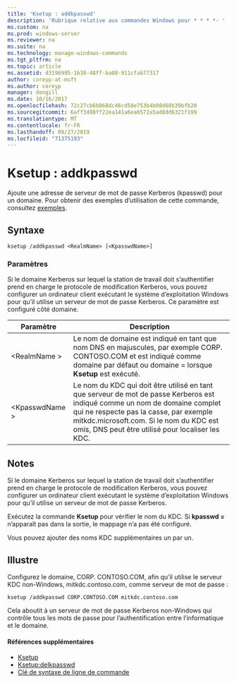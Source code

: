 ```yaml
---
title: 'Ksetup : addkpasswd'
description: 'Rubrique relative aux commandes Windows pour * * * *- '
ms.custom: na
ms.prod: windows-server
ms.reviewer: na
ms.suite: na
ms.technology: manage-windows-commands
ms.tgt_pltfrm: na
ms.topic: article
ms.assetid: d3196995-1b38-48ff-ba08-911cfab77317
author: coreyp-at-msft
ms.author: coreyp
manager: dongill
ms.date: 10/16/2017
ms.openlocfilehash: 72c27cb6b068dc46cd58e753b4b08d68b39bfb20
ms.sourcegitcommit: 6aff3d88ff22ea141a6ea6572a5ad8dd6321f199
ms.translationtype: MT
ms.contentlocale: fr-FR
ms.lasthandoff: 09/27/2019
ms.locfileid: "71375193"
---
```

# <a name="ksetupaddkpasswd"></a>Ksetup : addkpasswd



Ajoute une adresse de serveur de mot de passe Kerberos (kpasswd) pour un domaine. Pour obtenir des exemples d’utilisation de cette commande, consultez [exemples](#BKMK_Examples).

## <a name="syntax"></a>Syntaxe

```
ksetup /addkpasswd <RealmName> [<KpasswdName>]
```

### <a name="parameters"></a>Paramètres

Si le domaine Kerberos sur lequel la station de travail doit s’authentifier prend en charge le protocole de modification Kerberos, vous pouvez configurer un ordinateur client exécutant le système d’exploitation Windows pour qu’il utilise un serveur de mot de passe Kerberos. Ce paramètre est configuré côté domaine.

|Paramètre|Description|
|---------|-----------|
|\<RealmName >|Le nom de domaine est indiqué en tant que nom DNS en majuscules, par exemple CORP. CONTOSO.COM et est indiqué comme domaine par défaut ou domaine = lorsque **Ksetup** est exécuté.|
|\<KpasswdName >|Le nom du KDC qui doit être utilisé en tant que serveur de mot de passe Kerberos est indiqué comme un nom de domaine complet qui ne respecte pas la casse, par exemple mitkdc.microsoft.com. Si le nom du KDC est omis, DNS peut être utilisé pour localiser les KDC.|

## <a name="remarks"></a>Notes

Si le domaine Kerberos sur lequel la station de travail doit s’authentifier prend en charge le protocole de modification Kerberos, vous pouvez configurer un ordinateur client exécutant le système d’exploitation Windows pour qu’il utilise un serveur de mot de passe Kerberos.

Exécutez la commande **Ksetup** pour vérifier le nom du KDC. Si **kpasswd =** n’apparaît pas dans la sortie, le mappage n’a pas été configuré.

Vous pouvez ajouter des noms KDC supplémentaires un par un.

## <a name="BKMK_Examples"></a>Illustre

Configurez le domaine, CORP. CONTOSO.COM, afin qu’il utilise le serveur KDC non-Windows, mitkdc.contoso.com, comme serveur de mot de passe :
```
ksetup /addkpasswd CORP.CONTOSO.COM mitkdc.contoso.com
```
Cela aboutit à un serveur de mot de passe Kerberos non-Windows qui contrôle tous les mots de passe pour l’authentification entre l’informatique et le domaine.

#### <a name="additional-references"></a>Références supplémentaires

-   [Ksetup](ksetup.md)
-   [Ksetup:delkpasswd](ksetup-delkpasswd.md)
-   [Clé de syntaxe de ligne de commande](command-line-syntax-key.md)